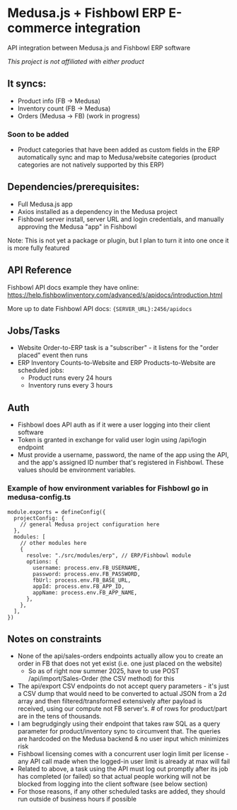 # Medusa.js + Fishbowl ERP E-commerce integration
API integration between Medusa.js and Fishbowl ERP software

*This project is not affiliated with either product*

## It syncs:
- Product info (FB -> Medusa)
- Inventory count (FB -> Medusa)
- Orders (Medusa -> FB) (work in progress)

### Soon to be added
- Product categories that have been added as custom fields in the ERP automatically sync and map to Medusa/website categories (product categories are not natively supported by this ERP)

## Dependencies/prerequisites:
- Full Medusa.js app
- Axios installed as a dependency in the Medusa project
- Fishbowl server install, server URL and login credentials, and manually approving the Medusa "app" in Fishbowl

Note: This is not yet a package or plugin, but I plan to turn it into one once it is more fully featured

## API Reference

Fishbowl API docs example they have online: https://help.fishbowlinventory.com/advanced/s/apidocs/introduction.html

More up to date Fishbowl API docs: `{SERVER_URL}:2456/apidocs`

## Jobs/Tasks
- Website Order-to-ERP task is a "subscriber" - it listens for the "order placed" event then runs
- ERP Inventory Counts-to-Website and ERP Products-to-Website are scheduled jobs: 
  - Product runs every 24 hours
  - Inventory runs every 3 hours

## Auth
- Fishbowl does API auth as if it were a user logging into their client software
- Token is granted in exchange for valid user login using /api/login endpoint
- Must provide a username, password, the name of the app using the API, and the app's assigned ID number that's registered in Fishbowl. These values should be environment variables.

### Example of how environment variables for Fishbowl go in medusa-config.ts
```
module.exports = defineConfig({
  projectConfig: {
    // general Medusa project configuration here
  },
  modules: [
    // other modules here
    {
      resolve: "./src/modules/erp", // ERP/Fishbowl module
      options: {
        username: process.env.FB_USERNAME,
        password: process.env.FB_PASSWORD,
        fbUrl: process.env.FB_BASE_URL,
        appId: process.env.FB_APP_ID,
        appName: process.env.FB_APP_NAME,
      },
    },
  ],
})
```

## Notes on constraints
- None of the api/sales-orders endpoints actually allow you to create an order in FB that does not yet exist (i.e. one just placed on the website)
    - So as of right now summer 2025, have to use POST /api/import/Sales-Order (the CSV method) for this
- The api/export CSV endpoints do not accept query parameters - it's just a CSV dump that would need to be converted to actual JSON from a 2d array and then filtered/transformed extensively after payload is received, using our compute not FB server's. # of rows for product/part are in the tens of thousands.
- I am begrudgingly using their endpoint that takes raw SQL as a query parameter for product/inventory sync to circumvent that. The queries are hardcoded on the Medusa backend & no user input which minimizes risk
- Fishbowl licensing comes with a concurrent user login limit per license - any API call made when the logged-in user limit is already at max will fail 
- Related to above, a task using the API must log out promptly after its job has completed (or failed) so that actual people working will not be blocked from logging into the client software (see below section)
- For those reasons, if any other scheduled tasks are added, they should run outside of business hours if possible
